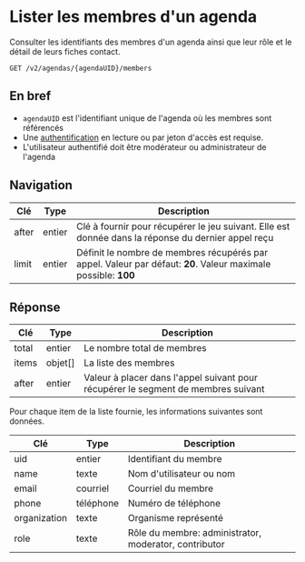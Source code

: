 # Lister les membres d'un agenda

Consulter les identifiants des membres d'un agenda ainsi que leur rôle et le détail de leurs fiches contact.

```
GET /v2/agendas/{agendaUID}/members
```

## En bref[​](#en-bref "Lien direct vers En bref")

* `agendaUID` est l'identifiant unique de l'agenda où les membres sont référencés
* Une [authentification](/authentification.md) en lecture ou par jeton d'accès est requise.
* L'utilisateur authentifié doit être modérateur ou administrateur de l'agenda

## Navigation[​](#navigation "Lien direct vers Navigation")

| Clé   | Type   | Description                                                                                                    |
| ----- | ------ | -------------------------------------------------------------------------------------------------------------- |
| after | entier | Clé à fournir pour récupérer le jeu suivant. Elle est donnée dans la réponse du dernier appel reçu             |
| limit | entier | Définit le nombre de membres récupérés par appel. Valeur par défaut: **20**. Valeur maximale possible: **100** |

## Réponse[​](#réponse "Lien direct vers Réponse")

| Clé   | Type     | Description                                                                       |
| ----- | -------- | --------------------------------------------------------------------------------- |
| total | entier   | Le nombre total de membres                                                        |
| items | objet\[] | La liste des membres                                                              |
| after | entier   | Valeur à placer dans l'appel suivant pour récupérer le segment de membres suivant |

Pour chaque item de la liste fournie, les informations suivantes sont données.

| Clé          | Type      | Description                                           |
| ------------ | --------- | ----------------------------------------------------- |
| uid          | entier    | Identifiant du membre                                 |
| name         | texte     | Nom d'utilisateur ou nom                              |
| email        | courriel  | Courriel du membre                                    |
| phone        | téléphone | Numéro de téléphone                                   |
| organization | texte     | Organisme représenté                                  |
| role         | texte     | Rôle du membre: administrator, moderator, contributor |
